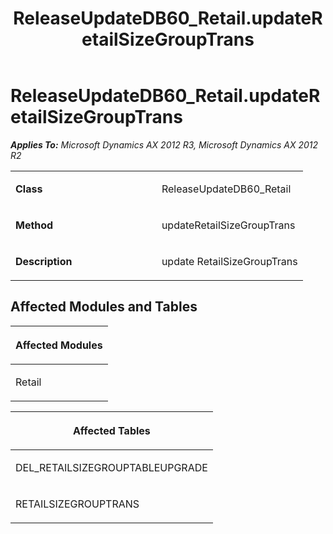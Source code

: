 ﻿---
title: ReleaseUpdateDB60_Retail.updateRetailSizeGroupTrans
TOCTitle: ReleaseUpdateDB60_Retail.updateRetailSizeGroupTrans
ms:assetid: 52bbf344-f371-cab9-4854-e9e1b17d3166
ms:mtpsurl: https://msdn.microsoft.com/en-us/library/JJ685549(v=AX.60)
ms:contentKeyID: 49708253
ms.date: 05/18/2015
mtps_version: v=AX.60
---

# ReleaseUpdateDB60\_Retail.updateRetailSizeGroupTrans 


_**Applies To:** Microsoft Dynamics AX 2012 R3, Microsoft Dynamics AX 2012 R2_

<table>
<colgroup>
<col style="width: 50%" />
<col style="width: 50%" />
</colgroup>
<tbody>
<tr class="odd">
<td><p><strong>Class</strong></p></td>
<td><p>ReleaseUpdateDB60_Retail</p></td>
</tr>
<tr class="even">
<td><p><strong>Method</strong></p></td>
<td><p>updateRetailSizeGroupTrans</p></td>
</tr>
<tr class="odd">
<td><p><strong>Description</strong></p></td>
<td><p>update RetailSizeGroupTrans</p></td>
</tr>
</tbody>
</table>


## Affected Modules and Tables

<table>
<colgroup>
<col style="width: 100%" />
</colgroup>
<thead>
<tr class="header">
<th><p>Affected Modules</p></th>
</tr>
</thead>
<tbody>
<tr class="odd">
<td><p>Retail</p></td>
</tr>
</tbody>
</table>


<table>
<colgroup>
<col style="width: 100%" />
</colgroup>
<thead>
<tr class="header">
<th><p>Affected Tables</p></th>
</tr>
</thead>
<tbody>
<tr class="odd">
<td><p>DEL_RETAILSIZEGROUPTABLEUPGRADE</p></td>
</tr>
<tr class="even">
<td><p>RETAILSIZEGROUPTRANS</p></td>
</tr>
</tbody>
</table>

  


